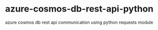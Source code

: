 # azure-cosmos-db-rest-api-python
azure cosmos db rest api communication using python requests module

